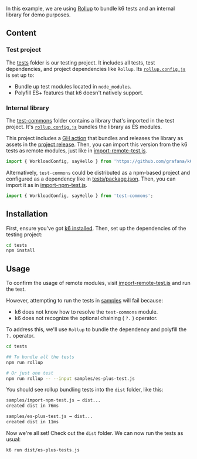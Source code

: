 In this example, we are using [Rollup](https://rollupjs.org/) to bundle k6 tests and an internal library for demo purposes.

## Content

### Test project

The [tests](./tests/) folder is our testing project. It includes all tests, test dependencies, and project dependencies like `Rollup`. Its [`rollup.config.js`](./tests/rollup.config.js) is set up to:

- Bundle up test modules located in `node_modules`.
- Polyfill ES+ features that k6 doesn't natively support.

### Internal library

The [test-commons](./test-commons) folder contains a library that's imported in the test project. It's [`rollup.config.js`](./test-commons/rollup.config.js) bundles the library as ES modules.

This project includes a [GH action](./github/workflows/release.yml) that bundles and releases the library as assets in the [project release](https://github.com/grafana/k6-rollup-example/releases). Then, you can import this version from the k6 tests as remote modules, just like in [import-remote-test.js](./tests/remotes/import-remote-test.js).

```js
import { WorkloadConfig, sayHello } from 'https://github.com/grafana/k6-rollup-example/releases/download/v0.0.1/index.js';
```

Alternatively, `test-commons` could be distributed as a npm-based project and configured as a dependency like in [tests/package.json](./tests/package.json). Then, you can import it as in [import-npm-test.js](./tests/samples/import-npm-test.js).

```js
import { WorkloadConfig, sayHello } from 'test-commons';
```



## Installation

First, ensure you've got [k6 installed](https://grafana.com/docs/k6/latest/get-started/installation/). Then, set up the dependencies of the testing project:

```bash
cd tests
npm install
```

## Usage

To confirm the usage of remote modules, visit [import-remote-test.js](./tests/remotes/import-remote-test.js) and run the test.

However, attempting to run the tests in [samples](./tests/samples/) will fail because:

-  k6 does not know how to resolve the `test-commons` module.
-  k6 does not recognize the optional chaining ( `?.` ) operator. 

To address this, we'll use `Rollup` to bundle the dependency and polyfill the `?.` operator. 

```bash
cd tests

## To bundle all the tests
npm run rollup

# Or just one test
npm run rollup -- --input samples/es-plus-test.js
```

You should see rollup bundling tests into the `dist` folder, like this:

```bash
samples/import-npm-test.js → dist...
created dist in 76ms

samples/es-plus-test.js → dist...
created dist in 11ms
```

Now we're all set! Check out the `dist` folder. We can now run the tests as usual:

```bash
k6 run dist/es-plus-tests.js
```

